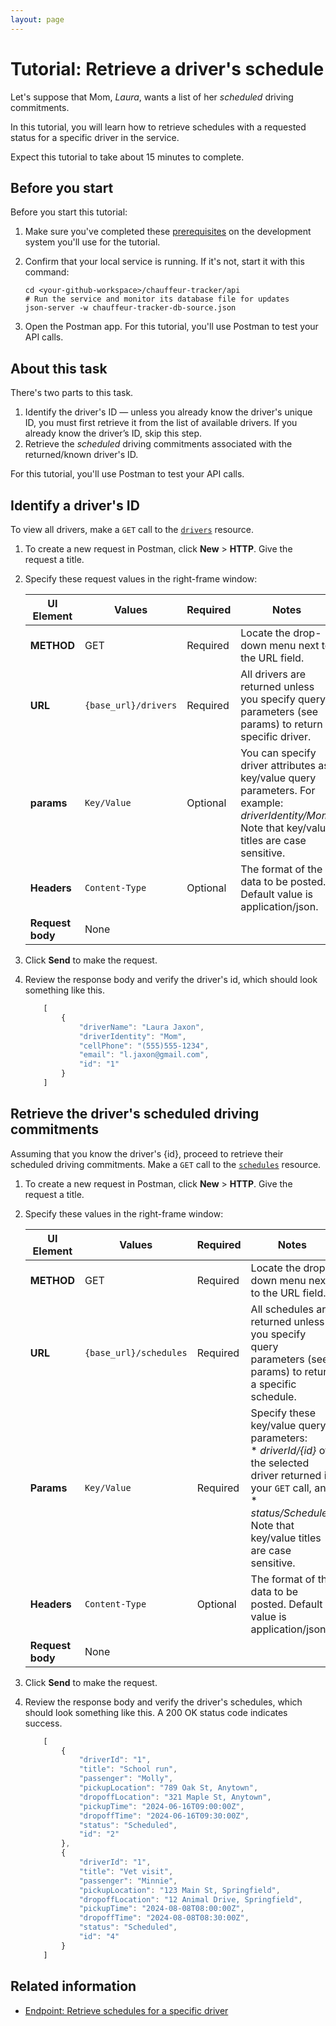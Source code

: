 ```yaml
---
layout: page
---
```


# Tutorial: Retrieve a driver's schedule

Let's suppose that Mom, *Laura*, wants a list of her *scheduled* driving commitments.

In this tutorial, you will learn how to retrieve schedules with a requested status for a specific driver in the service.

Expect this tutorial to take about 15 minutes to complete.

## Before you start

Before you start this tutorial:

1. Make sure you've completed these [prerequisites](../get-started/prereqs.md) on the development system you'll use for the tutorial.
2. Confirm that your local service is running. If it's not, start it with this command:

    ```shell
    cd <your-github-workspace>/chauffeur-tracker/api
    # Run the service and monitor its database file for updates
    json-server -w chauffeur-tracker-db-source.json
    ```

3. Open the Postman app. For this tutorial, you'll use Postman to test your API calls.

## About this task

There's two parts to this task.

1. Identify the driver's ID — unless you already know the driver's unique ID, you must first retrieve it from the list of available drivers. If you already know the driver’s ID, skip this step.
2. Retrieve the *scheduled* driving commitments associated with the returned/known driver's ID.

For this tutorial, you'll use Postman to test your API calls.

## Identify a driver's ID

To view all drivers, make a `GET` call to the [`drivers`](../reference/drivers) resource.

1. To create a new request in Postman, click **New** > **HTTP**. Give the request a title.
1. Specify these request values in the right-frame window:

    | UI Element | Values | Required | Notes |
    | -------------- | ------ | ------------ |------------ |
    | **METHOD** | GET | Required | Locate the drop-down menu next to the URL field. |
    | **URL** | `{base_url}/drivers` | Required |All drivers are returned unless you specify query parameters (see params) to return a specific driver. |
    |**params** | `Key/Value` | Optional |  You can specify driver attributes as key/value query parameters. For example: *driverIdentity/Mom*. Note that key/value titles are case sensitive.  |
    |**Headers** | `Content-Type` | Optional | The format of the data to be posted. Default value is application/json. |
    |**Request body** | None |  |  |

1. Click **Send** to make the request.
1. Review the response body and verify the driver's id, which should look something like this.

    ```js
        [
            {
                "driverName": "Laura Jaxon",
                "driverIdentity": "Mom",
                "cellPhone": "(555)555-1234",
                "email": "l.jaxon@gmail.com",
                "id": "1"
            }
        ]
    ```

## Retrieve the driver's **scheduled** driving commitments

Assuming that you know the driver's {id}, proceed to retrieve their scheduled driving commitments.
Make a `GET` call to the [`schedules`](../reference/schedules) resource.

1. To create a new request in Postman, click **New** > **HTTP**. Give the request a title.
1. Specify these values in the right-frame window:

    | UI Element | Values | Required | Notes |
    | -------------- | ------ | ------------ |------------ |
    | **METHOD** | GET | Required | Locate the drop-down menu next to the URL field. |
    | **URL** | `{base_url}/schedules` | Required | All schedules are returned unless you specify query parameters (see params) to return a specific schedule. |
    |**Params** | `Key/Value` | Required |  Specify these key/value query parameters: <br /> * *driverId/{id}* of the selected driver returned in your `GET` call, and  <br /> * *status/Scheduled* <br /> Note that key/value titles are case sensitive. |
    |**Headers** | `Content-Type` | Optional | The format of the data to be posted. Default value is application/json. |
    |**Request body** | None |   |  |

1. Click **Send** to make the request.
1. Review the response body and verify the driver's schedules, which should look something like this. A 200 OK status code indicates success.

    ```js
        [
            {
                "driverId": "1",
                "title": "School run",
                "passenger": "Molly",
                "pickupLocation": "789 Oak St, Anytown",
                "dropoffLocation": "321 Maple St, Anytown",
                "pickupTime": "2024-06-16T09:00:00Z",
                "dropoffTime": "2024-06-16T09:30:00Z",
                "status": "Scheduled",
                "id": "2"
            },
            {
                "driverId": "1",
                "title": "Vet visit",
                "passenger": "Minnie",
                "pickupLocation": "123 Main St, Springfield",
                "dropoffLocation": "12 Animal Drive, Springfield",
                "pickupTime": "2024-08-08T08:00:00Z",
                "dropoffTime": "2024-08-08T08:30:00Z",
                "status": "Scheduled",
                "id": "4"
            }
        ]
    ```

## Related information

* [Endpoint: Retrieve schedules for a specific driver](../reference/schedules-get-schedule-by-id.md)
